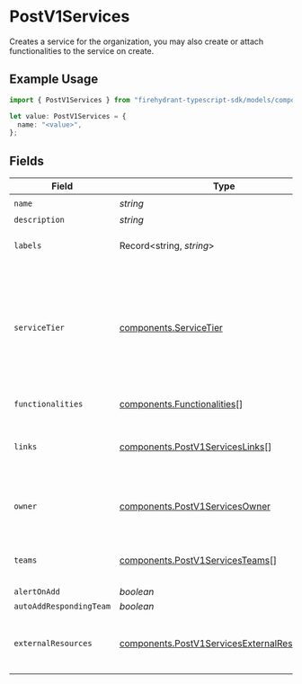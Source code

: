 # PostV1Services

Creates a service for the organization, you may also create or attach functionalities to the service on create.

## Example Usage

```typescript
import { PostV1Services } from "firehydrant-typescript-sdk/models/components";

let value: PostV1Services = {
  name: "<value>",
};
```

## Fields

| Field                                                                                                                       | Type                                                                                                                        | Required                                                                                                                    | Description                                                                                                                 |
| --------------------------------------------------------------------------------------------------------------------------- | --------------------------------------------------------------------------------------------------------------------------- | --------------------------------------------------------------------------------------------------------------------------- | --------------------------------------------------------------------------------------------------------------------------- |
| `name`                                                                                                                      | *string*                                                                                                                    | :heavy_check_mark:                                                                                                          | N/A                                                                                                                         |
| `description`                                                                                                               | *string*                                                                                                                    | :heavy_minus_sign:                                                                                                          | N/A                                                                                                                         |
| `labels`                                                                                                                    | Record<string, *string*>                                                                                                    | :heavy_minus_sign:                                                                                                          | A hash of label keys and values                                                                                             |
| `serviceTier`                                                                                                               | [components.ServiceTier](../../models/components/servicetier.md)                                                            | :heavy_minus_sign:                                                                                                          | Integer representing service tier. Lower values represent higher criticality. If not specified the default value will be 5. |
| `functionalities`                                                                                                           | [components.Functionalities](../../models/components/functionalities.md)[]                                                  | :heavy_minus_sign:                                                                                                          | An array of functionalities                                                                                                 |
| `links`                                                                                                                     | [components.PostV1ServicesLinks](../../models/components/postv1serviceslinks.md)[]                                          | :heavy_minus_sign:                                                                                                          | An array of links to associate with this service                                                                            |
| `owner`                                                                                                                     | [components.PostV1ServicesOwner](../../models/components/postv1servicesowner.md)                                            | :heavy_minus_sign:                                                                                                          | An object representing a Team that owns the service                                                                         |
| `teams`                                                                                                                     | [components.PostV1ServicesTeams](../../models/components/postv1servicesteams.md)[]                                          | :heavy_minus_sign:                                                                                                          | An array of teams to attach to this service.                                                                                |
| `alertOnAdd`                                                                                                                | *boolean*                                                                                                                   | :heavy_minus_sign:                                                                                                          | N/A                                                                                                                         |
| `autoAddRespondingTeam`                                                                                                     | *boolean*                                                                                                                   | :heavy_minus_sign:                                                                                                          | N/A                                                                                                                         |
| `externalResources`                                                                                                         | [components.PostV1ServicesExternalResources](../../models/components/postv1servicesexternalresources.md)[]                  | :heavy_minus_sign:                                                                                                          | An array of external resources to attach to this service.                                                                   |